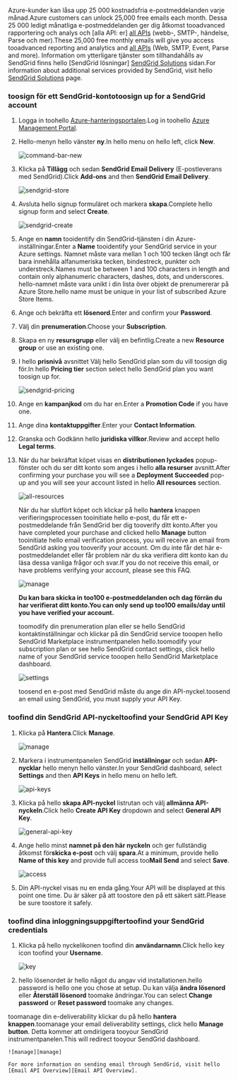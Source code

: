 <span data-ttu-id="03a84-101">Azure-kunder kan låsa upp 25 000 kostnadsfria e-postmeddelanden varje månad.</span><span class="sxs-lookup"><span data-stu-id="03a84-101">Azure customers can unlock 25,000 free emails each month.</span></span> <span data-ttu-id="03a84-102">Dessa 25 000 ledigt månatliga e-postmeddelanden ger dig åtkomst tooadvanced rapportering och analys och [alla API: er] [ all APIs] (webb-, SMTP-, händelse, Parse och mer).</span><span class="sxs-lookup"><span data-stu-id="03a84-102">These 25,000 free monthly emails will give you access tooadvanced reporting and analytics and [all APIs][all APIs] (Web, SMTP, Event, Parse and more).</span></span> <span data-ttu-id="03a84-103">Information om ytterligare tjänster som tillhandahålls av SendGrid finns hello [SendGrid lösningar] [ SendGrid Solutions] sidan.</span><span class="sxs-lookup"><span data-stu-id="03a84-103">For information about additional services provided by SendGrid, visit hello [SendGrid Solutions][SendGrid Solutions] page.</span></span>

### <a name="toosign-up-for-a-sendgrid-account"></a><span data-ttu-id="03a84-104">toosign för ett SendGrid-konto</span><span class="sxs-lookup"><span data-stu-id="03a84-104">toosign up for a SendGrid account</span></span>
1. <span data-ttu-id="03a84-105">Logga in toohello [Azure-hanteringsportalen][Azure Management Portal].</span><span class="sxs-lookup"><span data-stu-id="03a84-105">Log in toohello [Azure Management Portal][Azure Management Portal].</span></span>
2. <span data-ttu-id="03a84-106">Hello-menyn hello vänster **ny**.</span><span class="sxs-lookup"><span data-stu-id="03a84-106">In hello menu on hello left, click **New**.</span></span>

    ![command-bar-new][command-bar-new]
3. <span data-ttu-id="03a84-108">Klicka på **Tillägg** och sedan **SendGrid Email Delivery** (E-postleverans med SendGrid).</span><span class="sxs-lookup"><span data-stu-id="03a84-108">Click **Add-ons** and then **SendGrid Email Delivery**.</span></span>

    ![sendgrid-store][sendgrid-store]
4. <span data-ttu-id="03a84-110">Avsluta hello signup formuläret och markera **skapa**.</span><span class="sxs-lookup"><span data-stu-id="03a84-110">Complete hello signup form and select **Create**.</span></span>

    ![sendgrid-create][sendgrid-create]
5. <span data-ttu-id="03a84-112">Ange en **namn** tooidentify din SendGrid-tjänsten i din Azure-inställningar.</span><span class="sxs-lookup"><span data-stu-id="03a84-112">Enter a **Name** tooidentify your SendGrid service in your Azure settings.</span></span> <span data-ttu-id="03a84-113">Namnet måste vara mellan 1 och 100 tecken långt och får bara innehålla alfanumeriska tecken, bindestreck, punkter och understreck.</span><span class="sxs-lookup"><span data-stu-id="03a84-113">Names must be between 1 and 100 characters in length and contain only alphanumeric characters, dashes, dots, and underscores.</span></span> <span data-ttu-id="03a84-114">hello-namnet måste vara unikt i din lista över objekt de prenumererar på Azure Store.</span><span class="sxs-lookup"><span data-stu-id="03a84-114">hello name must be unique in your list of subscribed Azure Store Items.</span></span>
6. <span data-ttu-id="03a84-115">Ange och bekräfta ett **lösenord**.</span><span class="sxs-lookup"><span data-stu-id="03a84-115">Enter and confirm your **Password**.</span></span>
7. <span data-ttu-id="03a84-116">Välj din **prenumeration**.</span><span class="sxs-lookup"><span data-stu-id="03a84-116">Choose your **Subscription**.</span></span>
8. <span data-ttu-id="03a84-117">Skapa en ny **resursgrupp** eller välj en befintlig.</span><span class="sxs-lookup"><span data-stu-id="03a84-117">Create a new **Resource group** or use an existing one.</span></span>
9. <span data-ttu-id="03a84-118">I hello **prisnivå** avsnittet Välj hello SendGrid plan som du vill toosign dig för.</span><span class="sxs-lookup"><span data-stu-id="03a84-118">In hello **Pricing tier** section select hello SendGrid plan you want toosign up for.</span></span>

    ![sendgrid-pricing][sendgrid-pricing]
10. <span data-ttu-id="03a84-120">Ange en **kampanjkod** om du har en.</span><span class="sxs-lookup"><span data-stu-id="03a84-120">Enter a **Promotion Code** if you have one.</span></span>
11. <span data-ttu-id="03a84-121">Ange dina **kontaktuppgifter**.</span><span class="sxs-lookup"><span data-stu-id="03a84-121">Enter your **Contact Information**.</span></span>
12. <span data-ttu-id="03a84-122">Granska och Godkänn hello **juridiska villkor**.</span><span class="sxs-lookup"><span data-stu-id="03a84-122">Review and accept hello **Legal terms**.</span></span>
13. <span data-ttu-id="03a84-123">När du har bekräftat köpet visas en **distributionen lyckades** popup-fönster och du ser ditt konto som anges i hello **alla resurser** avsnitt.</span><span class="sxs-lookup"><span data-stu-id="03a84-123">After confirming your purchase you will see a **Deployment Succeeded** pop-up and you will see your account listed in hello **All resources** section.</span></span>

    ![all-resources][all-resources]

    <span data-ttu-id="03a84-125">När du har slutfört köpet och klickar på hello **hantera** knappen verifieringsprocessen tooinitiate hello e-post, du får ett e-postmeddelande från SendGrid ber dig tooverify ditt konto.</span><span class="sxs-lookup"><span data-stu-id="03a84-125">After you have completed your purchase and clicked hello **Manage** button tooinitiate hello email verification process, you will receive an email from SendGrid asking you tooverify your account.</span></span> <span data-ttu-id="03a84-126">Om du inte får det här e-postmeddelandet eller får problem när du ska verifiera ditt konto kan du läsa dessa vanliga frågor och svar.</span><span class="sxs-lookup"><span data-stu-id="03a84-126">If you do not receive this email, or have problems verifying your account, please see this FAQ.</span></span>

    ![manage][manage]

    <span data-ttu-id="03a84-128">**Du kan bara skicka in too100 e-postmeddelanden och dag förrän du har verifierat ditt konto.**</span><span class="sxs-lookup"><span data-stu-id="03a84-128">**You can only send up too100 emails/day until you have verified your account.**</span></span>

    <span data-ttu-id="03a84-129">toomodify din prenumeration plan eller se hello SendGrid kontaktinställningar och klickar på din SendGrid service tooopen hello SendGrid Marketplace instrumentpanelen hello.</span><span class="sxs-lookup"><span data-stu-id="03a84-129">toomodify your subscription plan or see hello SendGrid contact settings, click hello name of your SendGrid service tooopen hello SendGrid Marketplace dashboard.</span></span>

    ![settings][settings]

    <span data-ttu-id="03a84-131">toosend en e-post med SendGrid måste du ange din API-nyckel.</span><span class="sxs-lookup"><span data-stu-id="03a84-131">toosend an email using SendGrid, you must supply your API Key.</span></span>

### <a name="toofind-your-sendgrid-api-key"></a><span data-ttu-id="03a84-132">toofind din SendGrid API-nyckel</span><span class="sxs-lookup"><span data-stu-id="03a84-132">toofind your SendGrid API Key</span></span>
1. <span data-ttu-id="03a84-133">Klicka på **Hantera**.</span><span class="sxs-lookup"><span data-stu-id="03a84-133">Click **Manage**.</span></span>

    ![manage][manage]
2. <span data-ttu-id="03a84-135">Markera i instrumentpanelen SendGrid **inställningar** och sedan **API-nycklar** hello menyn hello vänster.</span><span class="sxs-lookup"><span data-stu-id="03a84-135">In your SendGrid dashboard, select **Settings** and then **API Keys** in hello menu on hello left.</span></span>

    ![api-keys][api-keys]

3. <span data-ttu-id="03a84-137">Klicka på hello **skapa API-nyckel** listrutan och välj **allmänna API-nyckeln**.</span><span class="sxs-lookup"><span data-stu-id="03a84-137">Click hello **Create API Key** dropdown and select **General API Key**.</span></span>

    ![general-api-key][general-api-key]
4. <span data-ttu-id="03a84-139">Ange hello minst **namnet på den här nyckeln** och ger fullständig åtkomst för**skicka e-post** och välj **spara**.</span><span class="sxs-lookup"><span data-stu-id="03a84-139">At a minimum, provide hello **Name of this key** and provide full access too**Mail Send** and select **Save**.</span></span>

    ![access][access]
5. <span data-ttu-id="03a84-141">Din API-nyckel visas nu en enda gång.</span><span class="sxs-lookup"><span data-stu-id="03a84-141">Your API will be displayed at this point one time.</span></span> <span data-ttu-id="03a84-142">Du är säker på att toostore den på ett säkert sätt.</span><span class="sxs-lookup"><span data-stu-id="03a84-142">Please be sure toostore it safely.</span></span>

### <a name="toofind-your-sendgrid-credentials"></a><span data-ttu-id="03a84-143">toofind dina inloggningsuppgifter</span><span class="sxs-lookup"><span data-stu-id="03a84-143">toofind your SendGrid credentials</span></span>
1. <span data-ttu-id="03a84-144">Klicka på hello nyckelikonen toofind din **användarnamn**.</span><span class="sxs-lookup"><span data-stu-id="03a84-144">Click hello key icon toofind your **Username**.</span></span>

    ![key][key]
2. <span data-ttu-id="03a84-146">hello lösenordet är hello något du angav vid installationen.</span><span class="sxs-lookup"><span data-stu-id="03a84-146">hello password is hello one you chose at setup.</span></span> <span data-ttu-id="03a84-147">Du kan välja **ändra lösenord** eller **Återställ lösenord** toomake ändringar.</span><span class="sxs-lookup"><span data-stu-id="03a84-147">You can select **Change password** or **Reset password** toomake any changes.</span></span>

<span data-ttu-id="03a84-148">toomanage din e-deliverability klickar du på hello **hantera knappen**.</span><span class="sxs-lookup"><span data-stu-id="03a84-148">toomanage your email deliverability settings, click hello **Manage button**.</span></span> <span data-ttu-id="03a84-149">Detta kommer att omdirigera tooyour SendGrid instrumentpanelen.</span><span class="sxs-lookup"><span data-stu-id="03a84-149">This will redirect tooyour SendGrid dashboard.</span></span>

    ![manage][manage]

    For more information on sending email through SendGrid, visit hello [Email API Overview][Email API Overview].

<!--images-->

[command-bar-new]: ./media/sendgrid-sign-up/new-addon.png
[sendgrid-store]: ./media/sendgrid-sign-up/sendgrid-store.png
[sendgrid-create]: ./media/sendgrid-sign-up/sendgrid-create.png
[sendgrid-pricing]: ./media/sendgrid-sign-up/sendgrid-pricing.png
[all-resources]: ./media/sendgrid-sign-up/all-resources.png
[manage]: ./media/sendgrid-sign-up/manage.png
[settings]: ./media/sendgrid-sign-up/settings.png
[api-keys]: ./media/sendgrid-sign-up/api-keys.png
[general-api-key]: ./media/sendgrid-sign-up/general-api-key.png
[access]: ./media/sendgrid-sign-up/access.png
[key]: ./media/sendgrid-sign-up/key.png

<!--Links-->

[SendGrid Solutions]: https://sendgrid.com/solutions
[Azure Management Portal]: https://manage.windowsazure.com
[SendGrid Getting Started]: http://sendgrid.com/docs
[SendGrid Provisioning Process]: https://support.sendgrid.com/hc/articles/200181628-Why-is-my-account-being-provisioned-
[all APIs]: https://sendgrid.com/docs/API_Reference/index.html
[Email API Overview]: https://sendgrid.com/docs/API_Reference/Web_API_v3/Mail/index.html
